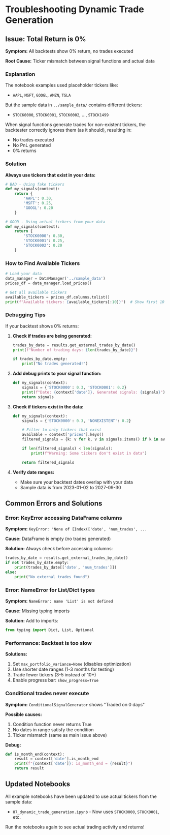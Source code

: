 # Troubleshooting Dynamic Trade Generation

## Issue: Total Return is 0%

**Symptom:** All backtests show 0% return, no trades executed

**Root Cause:** Ticker mismatch between signal functions and actual data

### Explanation

The notebook examples used placeholder tickers like:
- `AAPL`, `MSFT`, `GOOGL`, `AMZN`, `TSLA`

But the sample data in `../sample_data/` contains different tickers:
- `STOCK0000`, `STOCK0001`, `STOCK0002`, ..., `STOCK1499`

When signal functions generate trades for non-existent tickers, the backtester correctly ignores them (as it should), resulting in:
- No trades executed
- No PnL generated
- 0% returns

### Solution

**Always use tickers that exist in your data:**

```python
# BAD - Using fake tickers
def my_signals(context):
    return {
        'AAPL': 0.30,
        'MSFT': 0.25,
        'GOOGL': 0.20
    }

# GOOD - Using actual tickers from your data
def my_signals(context):
    return {
        'STOCK0000': 0.30,
        'STOCK0001': 0.25,
        'STOCK0002': 0.20
    }
```

### How to Find Available Tickers

```python
# Load your data
data_manager = DataManager('../sample_data')
prices_df = data_manager.load_prices()

# Get all available tickers
available_tickers = prices_df.columns.tolist()
print(f"Available tickers: {available_tickers[:10]}")  # Show first 10
```

### Debugging Tips

If your backtest shows 0% returns:

1. **Check if trades are being generated:**
   ```python
   trades_by_date = results.get_external_trades_by_date()
   print(f"Number of trading days: {len(trades_by_date)}")

   if trades_by_date.empty:
       print("No trades generated!")
   ```

2. **Add debug prints to your signal function:**
   ```python
   def my_signals(context):
       signals = {'STOCK0000': 0.3, 'STOCK0001': 0.2}
       print(f"Date: {context['date']}, Generated signals: {signals}")
       return signals
   ```

3. **Check if tickers exist in the data:**
   ```python
   def my_signals(context):
       signals = {'STOCK0000': 0.3, 'NONEXISTENT': 0.2}

       # Filter to only tickers that exist
       available = context['prices'].keys()
       filtered_signals = {k: v for k, v in signals.items() if k in available}

       if len(filtered_signals) < len(signals):
           print(f"Warning: Some tickers don't exist in data")

       return filtered_signals
   ```

4. **Verify date ranges:**
   - Make sure your backtest dates overlap with your data
   - Sample data is from 2023-01-02 to 2027-09-30

## Common Errors and Solutions

### Error: KeyError accessing DataFrame columns

**Symptom:** `KeyError: "None of [Index(['date', 'num_trades', ...`

**Cause:** DataFrame is empty (no trades generated)

**Solution:** Always check before accessing columns:
```python
trades_by_date = results.get_external_trades_by_date()
if not trades_by_date.empty:
    print(trades_by_date[['date', 'num_trades']])
else:
    print("No external trades found")
```

### Error: NameError for List/Dict types

**Symptom:** `NameError: name 'List' is not defined`

**Cause:** Missing typing imports

**Solution:** Add to imports:
```python
from typing import Dict, List, Optional
```

### Performance: Backtest is too slow

**Solutions:**
1. Set `max_portfolio_variance=None` (disables optimization)
2. Use shorter date ranges (1-3 months for testing)
3. Trade fewer tickers (3-5 instead of 10+)
4. Enable progress bar: `show_progress=True`

### Conditional trades never execute

**Symptom:** `ConditionalSignalGenerator` shows "Traded on 0 days"

**Possible causes:**
1. Condition function never returns True
2. No dates in range satisfy the condition
3. Ticker mismatch (same as main issue above)

**Debug:**
```python
def is_month_end(context):
    result = context['date'].is_month_end
    print(f"{context['date']}: is_month_end = {result}")
    return result
```

## Updated Notebooks

All example notebooks have been updated to use actual tickers from the sample data:
- `07_dynamic_trade_generation.ipynb` - Now uses `STOCK0000`, `STOCK0001`, etc.

Run the notebooks again to see actual trading activity and returns!
